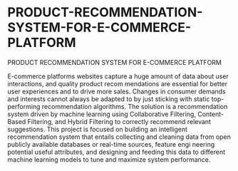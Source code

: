 # PRODUCT-RECOMMENDATION-SYSTEM-FOR-E-COMMERCE-PLATFORM
PRODUCT RECOMMENDATION SYSTEM FOR E-COMMERCE PLATFORM

 E-commerce platforms websites capture a huge amount
 of data about user interactions, and quality product recom
mendations are essential for better user experiences and to
 drive more sales. Changes in consumer demands and interests
 cannot always be adapted to by just sticking with static
 top-performing recommendation algorithms. The solution is
 a recommendation system driven by machine learning using
 Collaborative Filtering, Content-Based Filtering, and Hybrid
 Filtering to correctly recommend relevant suggestions. This
 project is focused on building an intelligent recommendation
 system that entails collecting and cleaning data from open
 publicly available databases or real-time sources, feature engi
neering potential useful attributes, and designing and feeding
 this data to different machine learning models to tune and
 maximize system performance.

